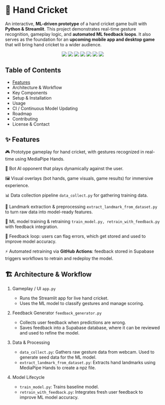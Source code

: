 # 🏏 Hand Cricket 

An interactive, **ML-driven prototype** of a hand cricket game built with **Python & Streamlit**. This project demonstrates real-time gesture recognition, gameplay logic, and **automated ML feedback loops**. It also serves as the foundation for an **upcoming mobile app and desktop game** that will bring hand cricket to a wider audience.

<div align="center">
 <img src="https://img.shields.io/badge/Python-3.9%2B-blue?logo=python&logoColor=white" />
 <img src="https://img.shields.io/badge/Streamlit-FF4B4B?logo=streamlit&logoColor=white" />
 <img src="https://img.shields.io/badge/MediaPipe-4285F4?logo=google&logoColor=white" />
 <img src="https://img.shields.io/badge/OpenCV-5C3EE8?logo=opencv&logoColor=white"/>
 <img src="https://img.shields.io/badge/Machine%20Learning-Model-green?logo=tensorflow&logoColor=white"/>
 <img src="https://img.shields.io/badge/GitHub%20Actions-CI%2FCD-2088FF?logo=githubactions&logoColor=white"/>
 <img src="https://img.shields.io/badge/Supabase-3ECF8E?logo=supabase&logoColor=white"/>
</div>

## Table of Contents
<ul>
  <a href="#features"><li>Features</li></a>
<li>Architecture & Workflow</li>
<li>Key Components</li>
<li>Setup & Installation</li>
<li>Usage</li>
<li>CI / Continuous Model Updating</li>
<li>Roadmap</li>
<li>Contributing</li>
<li>License & Contact</li>
</ul>

## ✨ Features

🎮 Prototype gameplay for hand cricket, with gestures recognized in real-time using MediaPipe Hands.

🤖 Bot AI opponent that plays dynamically against the user.

🖼️ Visual overlays (bot hands, game visuals, game results) for immersive experience.

📊 Data collection pipeline `data_collect.py` for gathering training data.

🧩 Landmark extraction & preprocessing `extract_landmark_from_dataset.py` to turn raw data into model-ready features.

🧠 ML model training & retraining `train_model.py, retrain_with_feedback.py` with feedback integration.

🔄 Feedback loop: users can flag errors, which get stored and used to improve model accuracy.

⚡ Automated retraining via **GitHub Actions**: feedback stored in Supabase triggers workflows to retrain and redeploy the model.

## 🏗️ Architecture & Workflow
1. Gameplay / UI `app.py`
   <ul>
     <li>Runs the Streamlit app for live hand cricket.</li>
     <li>Uses the ML model to classify gestures and manage scoring.</li>
   </ul>

2. Feedback Generator `feedback_generator.py`
   <ul>
     <li>Collects user feedback when predictions are wrong.</li>
     <li>Saves feedback into a Supabase database, where it can be reviewed and used to refine the model.</li>
   </ul>

3. Data & Processing
   <ul>
     <li><code>data_collect.py</code>: Gathers raw gesture data from webcam. Used to generate seed data for the ML model.</li>
     <li><code>extract_landmark_from_dataset.py</code>: Extracts hand landmarks using MediaPipe Hands to create a npz file.</li>
   </ul>
4. Model Lifecycle
   <ul>
        <li><code>train_model.py</code>: Trains baseline model.</li>
        <li><code>retrain_with_feedback.py</code>: Integrates fresh user feedback to improve ML model accuracy.</li>
   </ul>
